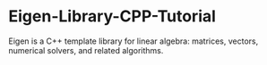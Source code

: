 # Eigen-Library-CPP-Tutorial
Eigen is a C++ template library for linear algebra: matrices, vectors, numerical solvers, and related algorithms.
